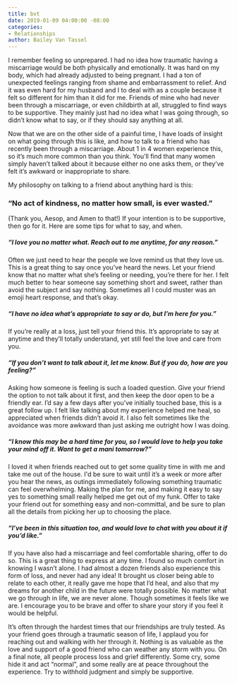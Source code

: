 ```yaml
---
title: bvt
date: 2019-01-09 04:00:00 -08:00
categories:
- Relationships
author: Bailey Van Tassel
---
```


I remember feeling so unprepared. I had no idea how traumatic having a miscarriage would be both physically and emotionally. It was hard on my body, which had already adjusted to being pregnant. I had a ton of unexpected feelings ranging from shame and embarrassment to relief. And it was even hard for my husband and I to deal with as a couple because it felt so different for him than it did for me. Friends of mine who had never been through a miscarriage, or even childbirth at all, struggled to find ways to be supportive. They mainly just had no idea what I was going through, so didn’t know what to say, or if they should say anything at all. 

Now that we are on the other side of a painful time, I have loads of insight on what going through this is like, and how to talk to a friend who has recently been through a miscarriage. About 1 in 4 women experience this, so it’s much more common than you think. You’ll find that many women simply haven’t talked about it because either no one asks them, or they’ve felt it’s awkward or inappropriate to share. 

My philosophy on talking to a friend about anything hard is this: 

### “No act of kindness, no matter how small, is ever wasted.” 

(Thank you, Aesop, and Amen to that!) If your intention is to be supportive, then go for it. Here are some tips for what to say, and when. 

##### “I love you no matter what. Reach out to me anytime, for any reason.” 

Often we just need to hear the people we love remind us that they love us. This is a great thing to say once you’ve heard the news. Let your friend know that no matter what she’s feeling or needing, you’re there for her. I felt much better to hear someone say something short and sweet, rather than avoid the subject and say nothing. Sometimes all I could muster was an emoji heart response, and that’s okay. 

##### “I have no idea what’s appropriate to say or do, but I’m here for you.”

If you’re really at a loss, just tell your friend this. It’s appropriate to say at anytime and they’ll totally understand, yet still feel the love and care from you. 

##### “If you don’t want to talk about it, let me know. But if you do, how are you feeling?” 

Asking how someone is feeling is such a loaded question. Give your friend the option to not talk about it first, and then keep the door open to be a friendly ear. I’d say a few days after you’ve initially touched base, this is a great follow up. I felt like talking about my experience helped me heal, so appreciated when friends didn’t avoid it. I also felt sometimes like the avoidance was more awkward than just asking me outright how I was doing. 

##### “I know this may be a hard time for you, so I would love to help you take your mind off it. Want to get a mani tomorrow?” 

I loved it when friends reached out to get some quality time in with me and take me out of the house. I'd be sure to wait until it’s a week or more after you hear the news, as outings immediately following something traumatic can feel overwhelming. Making the plan for me, and making it easy to say yes to something small really helped me get out of my funk. Offer to take your friend out for something easy and non-committal, and be sure to plan all the details from picking her up to choosing the place. 

##### “I’ve been in this situation too, and would love to chat with you about it if you’d like.”

If you have also had a miscarriage and feel comfortable sharing, offer to do so. This is a great thing to express at any time. I found so much comfort in knowing I wasn’t alone. I had almost a dozen friends also experience this form of loss, and never had any idea! It brought us closer being able to relate to each other, it really gave me hope that I’d heal, and also that my dreams for another child in the future were totally possible. No matter what we go through in life, we are never alone. Though sometimes it feels like we are. I encourage you to be brave and offer to share your story if you feel it would be helpful. 

It’s often through the hardest times that our friendships are truly tested. As your friend goes through a traumatic season of life, I applaud you for reaching out and walking with her through it. Nothing is as valuable as the love and support of a good friend who can weather any storm with you. On a final note, all people process loss and grief differently. Some cry, some hide it and act “normal”, and some really are at peace throughout the experience. Try to withhold judgment and simply be supportive. 
